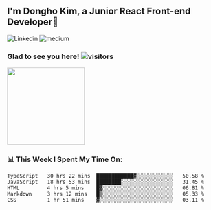 ## I'm Dongho Kim, a Junior React Front-end Developer👋

<div>
  
![Linkedin](https://camo.githubusercontent.com/93ca47e21e17f622a41d26d599e008e4c30b8a322186f18019bc43d54f57b0c9/68747470733a2f2f696d672e736869656c64732e696f2f62616467652f2d4c696e6b6564496e2d3065373661383f7374796c653d666c61742d737175617265266c6f676f3d4c696e6b6564696e266c6f676f436f6c6f723d7768697465)
![medium](https://camo.githubusercontent.com/10dcef53ec44785048c24422cefb355b86831eac5966559864cf37366fb1290e/68747470733a2f2f696d672e736869656c64732e696f2f62616467652f6d656469756d2d2532333132313030452e7376673f267374796c653d666f722d737175617265266c6f676f3d6d656469756d266c6f676f436f6c6f723d7768697465)
</div>




### Glad to see you here! ![visitors](https://visitor-badge.glitch.me/badge?page_id=${mass2527}.${your.repo.id})

<img height="180em" src="https://github-readme-stats.vercel.app/api?username=mass2527&show_icons=true&hide_border=true&&count_private=true&include_all_commits=true" />

### 📊 This Week I Spent My Time On:

<!--START_SECTION:waka-->
```text
TypeScript   30 hrs 22 mins  ████████████▓░░░░░░░░░░░░   50.58 % 
JavaScript   18 hrs 53 mins  ████████░░░░░░░░░░░░░░░░░   31.45 % 
HTML         4 hrs 5 mins    █▓░░░░░░░░░░░░░░░░░░░░░░░   06.81 % 
Markdown     3 hrs 12 mins   █▒░░░░░░░░░░░░░░░░░░░░░░░   05.33 % 
CSS          1 hr 51 mins    ▓░░░░░░░░░░░░░░░░░░░░░░░░   03.11 % 
```
<!--END_SECTION:waka-->

<!--
**mass2527/mass2527** is a ✨ _special_ ✨ repository because its `README.md` (this file) appears on your GitHub profile.

Here are some ideas to get you started:

- 🔭 I’m currently working on ...
- 🌱 I’m currently learning ...
- 👯 I’m looking to collaborate on ...
- 🤔 I’m looking for help with ...
- 💬 Ask me about ...
- 📫 How to reach me: ...
- 😄 Pronouns: ...
- ⚡ Fun fact: ...
-->
